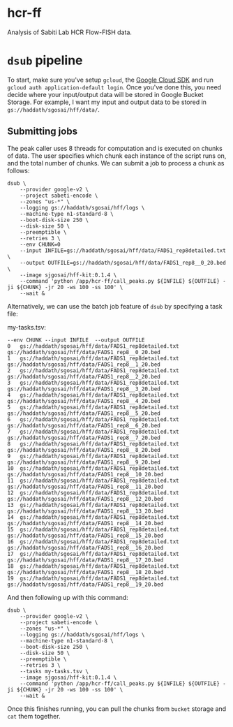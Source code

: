 # hcr-ff
Analysis of Sabiti Lab HCR Flow-FISH data.

# `dsub` pipeline
To start, make sure you've setup `gcloud`, the [Google Cloud SDK](https://cloud.google.com/deployment-manager/docs/step-by-step-guide/installation-and-setup "GCloud SDK Docs") and run `gcloud auth application-default login`. Once you've done this, you need decide where your input/output data will be stored in Google Bucket Storage. For example, I want my input and output data to be stored in `gs://haddath/sgosai/hff/data/`.

## Submitting jobs
The peak caller uses 8 threads for computation and is executed on chunks of data. The user specifies which chunk each instance of the script runs on, and the total number of chunks. We can submit a job to process a chunk as follows:
```
dsub \
	--provider google-v2 \
	--project sabeti-encode \
	--zones "us-*" \
	--logging gs://haddath/sgosai/hff/logs \
	--machine-type n1-standard-8 \
	--boot-disk-size 250 \
	--disk-size 50 \
	--preemptible \
	--retries 3 \
	--env CHUNK=0
	--input INFILE=gs://haddath/sgosai/hff/data/FADS1_rep8detailed.txt \
	--output OUTFILE=gs://haddath/sgosai/hff/data/FADS1_rep8__0_20.bed \
	--image sjgosai/hff-kit:0.1.4 \
	--command 'python /app/hcr-ff/call_peaks.py ${INFILE} ${OUTFILE} -ji ${CHUNK} -jr 20 -ws 100 -ss 100' \
	--wait &

```

Alternatively, we can use the batch job feature of `dsub` by specifying a task file:

my-tasks.tsv:
```
--env CHUNK	--input INFILE	--output OUTFILE
0	gs://haddath/sgosai/hff/data/FADS1_rep8detailed.txt	gs://haddath/sgosai/hff/data/FADS1_rep8__0_20.bed
1	gs://haddath/sgosai/hff/data/FADS1_rep8detailed.txt	gs://haddath/sgosai/hff/data/FADS1_rep8__1_20.bed
2	gs://haddath/sgosai/hff/data/FADS1_rep8detailed.txt	gs://haddath/sgosai/hff/data/FADS1_rep8__2_20.bed
3	gs://haddath/sgosai/hff/data/FADS1_rep8detailed.txt	gs://haddath/sgosai/hff/data/FADS1_rep8__3_20.bed
4	gs://haddath/sgosai/hff/data/FADS1_rep8detailed.txt	gs://haddath/sgosai/hff/data/FADS1_rep8__4_20.bed
5	gs://haddath/sgosai/hff/data/FADS1_rep8detailed.txt	gs://haddath/sgosai/hff/data/FADS1_rep8__5_20.bed
6	gs://haddath/sgosai/hff/data/FADS1_rep8detailed.txt	gs://haddath/sgosai/hff/data/FADS1_rep8__6_20.bed
7	gs://haddath/sgosai/hff/data/FADS1_rep8detailed.txt	gs://haddath/sgosai/hff/data/FADS1_rep8__7_20.bed
8	gs://haddath/sgosai/hff/data/FADS1_rep8detailed.txt	gs://haddath/sgosai/hff/data/FADS1_rep8__8_20.bed
9	gs://haddath/sgosai/hff/data/FADS1_rep8detailed.txt	gs://haddath/sgosai/hff/data/FADS1_rep8__9_20.bed
10	gs://haddath/sgosai/hff/data/FADS1_rep8detailed.txt	gs://haddath/sgosai/hff/data/FADS1_rep8__10_20.bed
11	gs://haddath/sgosai/hff/data/FADS1_rep8detailed.txt	gs://haddath/sgosai/hff/data/FADS1_rep8__11_20.bed
12	gs://haddath/sgosai/hff/data/FADS1_rep8detailed.txt	gs://haddath/sgosai/hff/data/FADS1_rep8__12_20.bed
13	gs://haddath/sgosai/hff/data/FADS1_rep8detailed.txt	gs://haddath/sgosai/hff/data/FADS1_rep8__13_20.bed
14	gs://haddath/sgosai/hff/data/FADS1_rep8detailed.txt	gs://haddath/sgosai/hff/data/FADS1_rep8__14_20.bed
15	gs://haddath/sgosai/hff/data/FADS1_rep8detailed.txt	gs://haddath/sgosai/hff/data/FADS1_rep8__15_20.bed
16	gs://haddath/sgosai/hff/data/FADS1_rep8detailed.txt	gs://haddath/sgosai/hff/data/FADS1_rep8__16_20.bed
17	gs://haddath/sgosai/hff/data/FADS1_rep8detailed.txt	gs://haddath/sgosai/hff/data/FADS1_rep8__17_20.bed
18	gs://haddath/sgosai/hff/data/FADS1_rep8detailed.txt	gs://haddath/sgosai/hff/data/FADS1_rep8__18_20.bed
19	gs://haddath/sgosai/hff/data/FADS1_rep8detailed.txt	gs://haddath/sgosai/hff/data/FADS1_rep8__19_20.bed
```

And then following up with this command:

```
dsub \
	--provider google-v2 \
	--project sabeti-encode \
	--zones "us-*" \
	--logging gs://haddath/sgosai/hff/logs \
	--machine-type n1-standard-8 \
	--boot-disk-size 250 \
	--disk-size 50 \
	--preemptible \
	--retries 3 \
	--tasks my-tasks.tsv \
	--image sjgosai/hff-kit:0.1.4 \
	--command 'python /app/hcr-ff/call_peaks.py ${INFILE} ${OUTFILE} -ji ${CHUNK} -jr 20 -ws 100 -ss 100' \
	--wait &
```

Once this finishes running, you can pull the chunks from `bucket` storage and `cat` them together.
